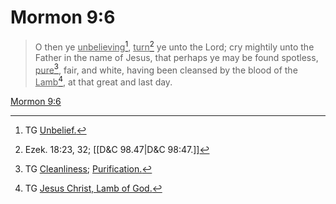 # Mormon 9:6

> O then ye <u>unbelieving</u>[^a], <u>turn</u>[^b] ye unto the Lord; cry mightily unto the Father in the name of Jesus, that perhaps ye may be found spotless, <u>pure</u>[^c], fair, and white, having been cleansed by the blood of the <u>Lamb</u>[^d], at that great and last day.

[Mormon 9:6](https://www.churchofjesuschrist.org/study/scriptures/bofm/morm/9?lang=eng&id=p6#p6)


[^a]: TG [Unbelief.](https://www.churchofjesuschrist.org/study/scriptures/tg/unbelief?lang=eng)
[^b]: Ezek. 18:23, 32; [[D&C 98.47|D&C 98:47.]]
[^c]: TG [Cleanliness](https://www.churchofjesuschrist.org/study/scriptures/tg/cleanliness?lang=eng); [Purification.](https://www.churchofjesuschrist.org/study/scriptures/tg/purification?lang=eng)
[^d]: TG [Jesus Christ, Lamb of God.](https://www.churchofjesuschrist.org/study/scriptures/tg/jesus-christ-lamb-of-god?lang=eng)
